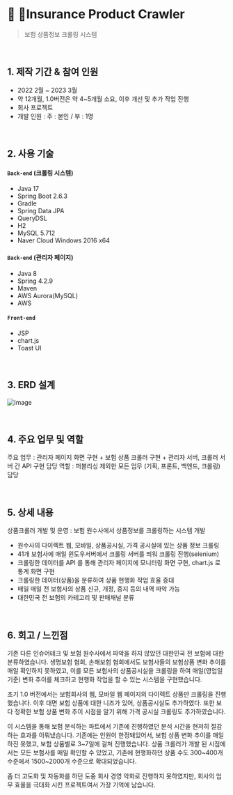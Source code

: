 # :pushpin: Insurance Product Crawler
>보험 상품정보 크롤링 시스템  

</br>

## 1. 제작 기간 & 참여 인원
- 2022 2월 ~ 2023 3월 
- 약 12개월, 1.0버전은 약 4~5개월 소요, 이후 개선 및 추가 작업 진행
- 회사 프로젝트
- 개발 인원 : 주 : 본인 / 부 : 1명

</br>

## 2. 사용 기술
#### `Back-end` (크롤링 시스템)
  - Java 17
  - Spring Boot 2.6.3
  - Gradle
  - Spring Data JPA
  - QueryDSL
  - H2
  - MySQL 5.712
  - Naver Cloud Windows 2016 x64

#### `Back-end` (관리자 페이지)
  - Java 8
  - Spring  4.2.9
  - Maven
  - AWS Aurora(MySQL)
  - AWS


#### `Front-end`
  - JSP
  - chart.js
  - Toast UI

</br>

## 3. ERD 설계
![image](https://github.com/user-attachments/assets/760e3fd7-0cf8-4109-862b-72f3e47f2b25)


</br>

## 4. 주요 업무 및 역할
주요 업무 : 관리자 페이지 화면 구현 + 보험 상품 크롤러 구현 + 관리자 서버, 크롤러 서버 간 API 구현
담당 역할 : 퍼블리싱 제외한 모든 업무 (기획, 프론트, 백엔드, 크롤링) 담당

</br>

## 5. 상세 내용
상품크롤러 개발 및 운영 : 보험 원수사에서 상품정보를 크롤링하는 시스템 개발
- 원수사의 다이렉트 웹, 모바일, 상품공시실, 가격 공시실에 있는 상품 정보 크롤링
- 41개 보험사에 매일 윈도우서버에서 크롤링 서버를 띄워 크롤링 진행(selenium)
- 크롤링한 데이터를 API 를 통해 관리자 페이지에 모니터링 화면 구현, chart.js 로 통계 화면 구현
- 크롤링한 데이터(상품)을 분류하여 상품 현행화 작업 효율 증대
- 매일 매일 전 보험사의 상품 신규, 개정, 중지 등의 내역 파악 가능
- 대한민국 전 보험의 카테고리 및 판매채널 분류

</br>

## 6. 회고 / 느낀점
기존 다른 인슈어테크 및 보험 원수사에서 파악을 하지 않았던 대한민국 전 보험에 대한 분류하였습니다.
생명보험 협회, 손해보험 협회에서도 보험사들의 보험상품 변화 추이를 매일 확인하지 못하였고, 이를 모든 보험사의 상품공시실을 크롤링을 하여 매일(영업일 기준) 변화 추이를 체크하고 현행화 작업을 할 수 있는 시스템을 구현했습니다.

초기 1.0 버전에서는 보험회사의 웹, 모바일 웹 페이지의 다이렉트 상품만 크롤링을 진행했습니다. 이후 대면 보험 상품에 대한 니즈가 있어, 상품공시실도 추가하였다. 또한 보다 정확한 보험 상품 변화 추이 시점을 알기 위해 가격 공시실 크롤링도 추가하였습니다.

이 시스템을 통해 보험 분석하는 파트에서 기존에 진행하였던 분석 시간을 현저히 절감하는 효과를 이뤄냈습니다.
기존에는 인원이 한정돼있어서, 보험 상품 변화 추이를 매일 하진 못했고, 보험 상품별로 3~7일에 걸쳐 진행했습니다.
상품 크롤러가 개발 된 시점에서는 모든 보험사를 매일 확인할 수 있었고, 기존에 현행화하던 상품 수도 300~400개 수준에서 1500~2000개 수준으로 확대되었습니다.

좀 더 고도화 및 자동화를 하던 도중 회사 경영 악화로 진행하지 못하였지만, 회사의 업무 효율을 극대화 시킨 프로젝트여서 가장 기억에 남습니다.
